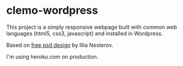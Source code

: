 # clemo-wordpress

This project is a simply responsive webpage built with common web languages (html5, css3, javascript) and installed in Wordpress. 

Based on [free psd design](https://www.behance.net/gallery/35699887/Clemo-Free-PSD-Template) by Illia Nesterov.

I'm using heroku.com on production.
